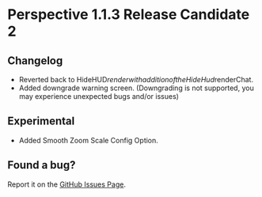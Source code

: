 # Perspective 1.1.3 Release Candidate 2  

## Changelog  
- Reverted back to HideHUD$render with addition of the HideHud$renderChat.
- Added downgrade warning screen. (Downgrading is not supported, you may experience unexpected bugs and/or issues)

## Experimental
- Added Smooth Zoom Scale Config Option.

## Found a bug?  
Report it on the [GitHub Issues Page](https://github.com/MCLegoMan/Perspective/issues).    